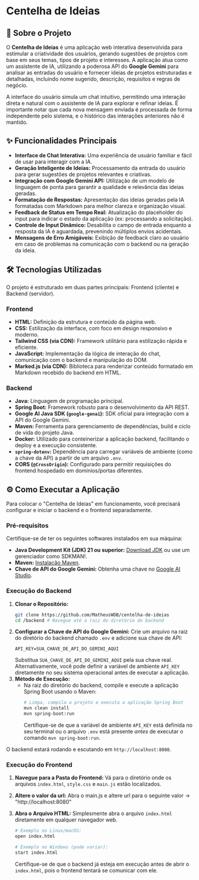 # Centelha de Ideias

## 🚀 Sobre o Projeto

O **Centelha de Ideias** é uma aplicação web interativa desenvolvida para estimular a criatividade dos usuários, gerando sugestões de projetos com base em seus temas, tipos de projeto e interesses. A aplicação atua como um assistente de IA, utilizando a poderosa API do **Google Gemini** para analisar as entradas do usuário e fornecer ideias de projetos estruturadas e detalhadas, incluindo nome sugerido, descrição, requisitos e regras de negócio.

A interface do usuário simula um chat intuitivo, permitindo uma interação direta e natural com o assistente de IA para explorar e refinar ideias. É importante notar que cada nova mensagem enviada é processada de forma independente pelo sistema, e o histórico das interações anteriores não é mantido.

## ✨ Funcionalidades Principais

*   **Interface de Chat Interativa:** Uma experiência de usuário familiar e fácil de usar para interagir com a IA.
*   **Geração Inteligente de Ideias:** Processamento da entrada do usuário para gerar sugestões de projetos relevantes e criativas.
*   **Integração com Google Gemini API:** Utilização de um modelo de linguagem de ponta para garantir a qualidade e relevância das ideias geradas.
*   **Formatação de Respostas:** Apresentação das ideias geradas pela IA formatadas com Markdown para melhor clareza e organização visual.
*   **Feedback de Status em Tempo Real:** Atualização do placeholder do input para indicar o estado da aplicação (ex: processando a solicitação).
*   **Controle de Input Dinâmico:** Desabilita o campo de entrada enquanto a resposta da IA é aguardada, prevenindo múltiplos envios acidentais.
*   **Mensagens de Erro Amigáveis:** Exibição de feedback claro ao usuário em caso de problemas na comunicação com o backend ou na geração da ideia.

## 🛠️ Tecnologias Utilizadas

O projeto é estruturado em duas partes principais: Frontend (cliente) e Backend (servidor).

### Frontend

*   **HTML:** Definição da estrutura e conteúdo da página web.
*   **CSS:** Estilização da interface, com foco em design responsivo e moderno.
*   **Tailwind CSS (via CDN):** Framework utilitário para estilização rápida e eficiente.
*   **JavaScript:** Implementação da lógica de interação do chat, comunicação com o backend e manipulação do DOM.
*   **Marked.js (via CDN):** Biblioteca para renderizar conteúdo formatado em Markdown recebido do backend em HTML.

### Backend

*   **Java:** Linguagem de programação principal.
*   **Spring Boot:** Framework robusto para o desenvolvimento da API REST.
*   **Google AI Java SDK (`google-genai`):** SDK oficial para integração com a API do Google Gemini.
*   **Maven:** Ferramenta para gerenciamento de dependências, build e ciclo de vida do projeto Java.
*   **Docker:** Utilizado para conteinerizar a aplicação backend, facilitando o deploy e a execução consistente.
*   **`spring-dotenv`:** Dependência para carregar variáveis de ambiente (como a chave da API) a partir de um arquivo `.env`.
*   **CORS (`@CrossOrigin`):** Configurado para permitir requisições do frontend hospedado em domínios/portas diferentes.

## ⚙️ Como Executar a Aplicação

Para colocar o "Centelha de Ideias" em funcionamento, você precisará configurar e iniciar o backend e o frontend separadamente.

### Pré-requisitos

Certifique-se de ter os seguintes softwares instalados em sua máquina:

*   **Java Development Kit (JDK) 21 ou superior:** [Download JDK](https://www.oracle.com/java/technologies/downloads/) ou use um gerenciador como SDKMAN!.
*   **Maven:** [Instalação Maven](https://maven.apache.org/install.html).
*   **Chave de API do Google Gemini:** Obtenha uma chave no [Google AI Studio](https://aistudio.google.com/app/apikey).

### Execução do Backend

1.  **Clonar o Repositório:**
    ```bash
    git clone https://github.com/MatheusWDB/centelha-de-ideias
    cd /backend # Navegue até a raiz do diretório do backend
    ```
2.  **Configurar a Chave de API do Google Gemini:**
    Crie um arquivo na raiz do diretório do backend chamado `.env` e adicione sua chave de API:
    ```dotenv
    API_KEY=SUA_CHAVE_DE_API_DO_GEMINI_AQUI
    ```
    Substitua `SUA_CHAVE_DE_API_DO_GEMINI_AQUI` pela sua chave real. Alternativamente, você pode definir a variável de ambiente `API_KEY` diretamente no seu sistema operacional antes de executar a aplicação.
3.  **Método de Execução:**
    *   Na raiz do diretório do backend, compile e execute a aplicação Spring Boot usando o Maven:
        ```bash
        # Limpa, compila o projeto e executa a aplicação Spring Boot
        mvn clean install
        mvn spring-boot:run
        ```
        Certifique-se de que a variável de ambiente `API_KEY` está definida no seu terminal ou o arquivo `.env` está presente *antes* de executar o comando `mvn spring-boot:run`.

O backend estará rodando e escutando em `http://localhost:8080`.

### Execução do Frontend

1.  **Navegue para a Pasta do Frontend:**
    Vá para o diretório onde os arquivos `index.html`, `style.css` e `main.js` estão localizados.
2.  **Altere o valor da url:**
    Abra o main.js e altere url para o seguinte valor -> "http://localhost:8080"
3.  **Abra o Arquivo HTML:**
    Simplesmente abra o arquivo `index.html` diretamente em qualquer navegador web.

    ```bash
    # Exemplo no Linux/macOS:
    open index.html

    # Exemplo no Windows (pode variar):
    start index.html
    ```
    Certifique-se de que o backend já esteja em execução antes de abrir o `index.html`, pois o frontend tentará se comunicar com ele.
